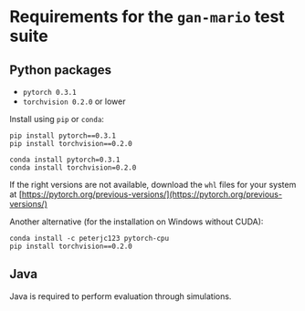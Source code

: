 # Requirements for the `gan-mario` test suite

## Python packages

- `pytorch 0.3.1`
- `torchvision 0.2.0` or lower

Install using `pip` or `conda`:

````
pip install pytorch==0.3.1
pip install torchvision==0.2.0
````

````
conda install pytorch=0.3.1
conda install torchvision=0.2.0
````

If the right versions are not available, download the `whl` files for your system at [https://pytorch.org/previous-versions/](https://pytorch.org/previous-versions/)

Another alternative (for the installation on Windows without CUDA):

````
conda install -c peterjc123 pytorch-cpu
pip install torchvision==0.2.0
````

## Java

Java is required to perform evaluation through simulations. 

